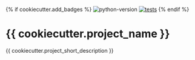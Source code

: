
{% if cookiecutter.add_badges %}
![python-version](https://img.shields.io/badge/Python-{{cookiecutter.python_version}}-green)
[![tests](https://github.com/{{cookiecutter.github_username}}/{{cookiecutter.project_slug}}/actions/workflows/tests.yml/badge.svg?branch=master)](https://github.com/{{cookiecutter.github_username}}/{{cookiecutter.project_slug}}/actions)
{% endif %}


{{ cookiecutter.project_name }}
==============================

{{ cookiecutter.project_short_description }}
